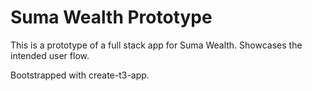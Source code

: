 # Suma Wealth Prototype

This is a prototype of a full stack app for Suma Wealth. Showcases the intended user flow.

Bootstrapped with create-t3-app.